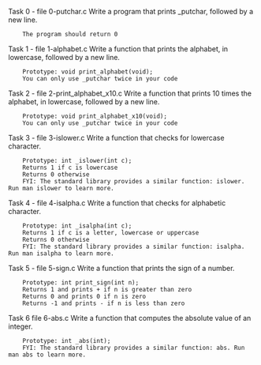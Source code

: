 Task 0 - file 0-putchar.c
	Write a program that prints _putchar, followed by a new line.

		The program should return 0

Task 1 - file 1-alphabet.c
	Write a function that prints the alphabet, in lowercase, followed by a new line.

		Prototype: void print_alphabet(void);
		You can only use _putchar twice in your code

Task 2 - file 2-print_alphabet_x10.c
	Write a function that prints 10 times the alphabet, in lowercase, followed by a new line.

		Prototype: void print_alphabet_x10(void);
		You can only use _putchar twice in your code

Task 3 - file 3-islower.c
	Write a function that checks for lowercase character.

		Prototype: int _islower(int c);
		Returns 1 if c is lowercase
		Returns 0 otherwise
		FYI: The standard library provides a similar function: islower. Run man islower to learn more.

Task 4 - file 4-isalpha.c
	Write a function that checks for alphabetic character.

		Prototype: int _isalpha(int c);
		Returns 1 if c is a letter, lowercase or uppercase
		Returns 0 otherwise
		FYI: The standard library provides a similar function: isalpha. Run man isalpha to learn more.

Task 5 - file 5-sign.c
	Write a function that prints the sign of a number.

		Prototype: int print_sign(int n);
		Returns 1 and prints + if n is greater than zero
		Returns 0 and prints 0 if n is zero
		Returns -1 and prints - if n is less than zero

Task 6 file 6-abs.c
	Write a function that computes the absolute value of an integer.

		Prototype: int _abs(int);
		FYI: The standard library provides a similar function: abs. Run man abs to learn more.


